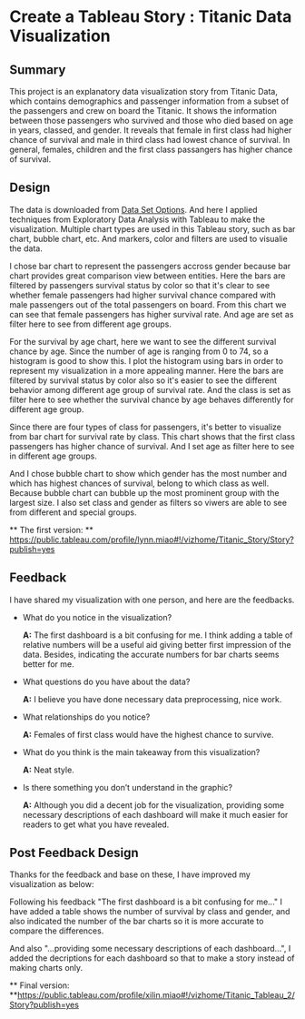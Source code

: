 
# Create a Tableau Story : Titanic Data Visualization #
## Summary ##
This project is an explanatory data visualization story from Titanic Data, which contains demographics and passenger information from a subset of the passengers and crew on board the Titanic. It shows the information between those passengers who survived and those who died based on age in years, classed, and gender. It reveals that female in first class had higher chance of survival and male in third class had lowest chance of survival. In general, females, children and the first class passangers has higher chance of survival.

## Design ##
The data is downloaded from [Data Set Options](https://docs.google.com/document/d/1w7KhqotVi5eoKE3I_AZHbsxdr-NmcWsLTIiZrpxWx4w/pub?embedded=true). And here I applied techniques from Exploratory Data Analysis with Tableau to make the visualization. Multiple chart types are used in this Tableau story, such as bar chart, bubble chart, etc. And markers, color and filters are used to visualie the data.

I chose bar chart to represent the passengers accross gender because bar chart provides great comparison view between entities. Here the bars are filtered by passengers survival status by color so that it's clear to see whether female passengers had higher survival chance compared with male passengers out of the total passengers on board. From this chart we can see that female passengers has higher survival rate. And age are set as filter here to see from different age groups.

For the survival by age chart, here we want to see the different survival chance by age. Since the number of age is ranging from 0 to 74, so a histogram is good to show this. I plot the histogram using bars in order to represent my visualization in a more appealing manner. Here the bars are filtered by survival status by color also so it's easier to see the different behavior among different age group of survival rate. And the class is set as filter here to see whether the survival chance by age behaves differently for different age group. 

Since there are four types of class for passengers, it's better to visualize from bar chart for survival rate by class. This chart shows that the first class passengers has higher chance of survival. And I set age as filter here to see in different age groups.

And I chose bubble chart to show which gender has the most number and which has highest chances of survival, belong to which class as well. Because bubble chart can bubble up the most prominent group with the largest size. I also set class and gender as filters so viwers are able to see from different and special groups.

** The first version: ** https://public.tableau.com/profile/lynn.miao#!/vizhome/Titanic_Story/Story?publish=yes

## Feedback ##
I have shared my visualization with one person, and here are the feedbacks.
- What do you notice in the visualization?

  **A:** The first dashboard is a bit confusing for me. I think adding a table of relative numbers will be a useful aid giving better first impression of the data. Besides, indicating the accurate numbers for bar charts seems better for me.
  
  
- What questions do you have about the data?

  **A:** I believe you have done necessary data preprocessing, nice work.
  
  
- What relationships do you notice?

  **A:** Females of first class would have the highest chance to survive.


- What do you think is the main takeaway from this visualization?

  **A:** Neat style.


- Is there something you don’t understand in the graphic?

  **A:** Although you did a decent job for the visualization, providing some necessary descriptions of each dashboard will make it much easier for readers to get what you have revealed.

## Post  Feedback Design ##
Thanks for the feedback and base on these, I have improved my visualization as below:

Following his feedback "The first dashboard is a bit confusing for me..." I have added a table shows the number of survival by class and gender, and also indicated the number of the bar charts so it is more accurate to compare the differences.

And also "...providing some necessary descriptions of each dashboard...", I added the decriptions for each dashboard so that to make a story instead of making charts only. 

** Final version: **https://public.tableau.com/profile/xilin.miao#!/vizhome/Titanic_Tableau_2/Story?publish=yes
